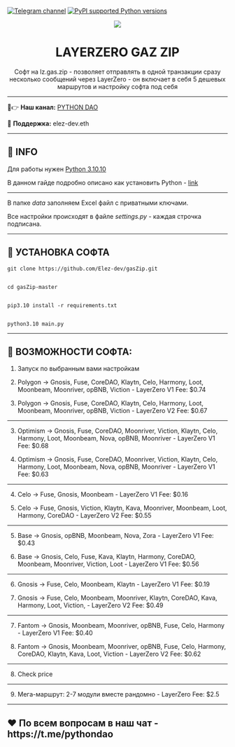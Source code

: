 [![Telegram channel](https://img.shields.io/endpoint?url=https://runkit.io/damiankrawczyk/telegram-badge/branches/master?url=https://t.me/developercode1)](https://t.me/developercode1)
[![PyPI supported Python versions](https://img.shields.io/badge/Python%203.10.10-8A2BE2)](https://www.python.org/downloads/release/python-31010/)

<div align="center">
  <img src="https://sun9-65.userapi.com/impg/Qg3R1zobR1A4Y_GrTEaz0l-RsS-VdCtOq9HovQ/VbXmwRFQGU0.jpg?size=1974x1270&quality=96&sign=3a2124b63586768c3d3ad4e09b79e76f&type=album"  />
  <h1>LAYERZERO GAZ ZIP</h1>
  <p>Софт на lz.gas.zip - позволяет отправлять в одной транзакции сразу несколько сообщений через LayerZero - он включает в себя 5 дешевых маршрутов и настройку софта под себя</p>
</div>

---

🤠👉 <b>Наш канал:</b> [PYTHON DAO](https://t.me/developercode1)

🤗 <b>Поддержка:</b> elez-dev.eth

---
<h2>🙊 INFO</h2>

Для работы нужен [Python 3.10.10](https://www.python.org/downloads/release/python-31010/)

В данном гайде подробно описано как установить Python - [link](https://mirror.xyz/wiedzmin.eth/Z06W81VrxO9KI88vkcxeW0Lc8f2nBo5Wdyqce0HTNm8)

---
В папке _data_ заполняем Excel файл с приватными ключами.

Все настройки происходят в файле _settings.py_ - каждая строчка подписана.

---
<h2>🚀 УСТАНОВКА СОФТА</h2>

```
git clone https://github.com/Elez-dev/gasZip.git


cd gasZip-master


pip3.10 install -r requirements.txt


python3.10 main.py
```
---
<h2>🤖 ВОЗМОЖНОСТИ СОФТА:</h2>

1. Запуск по выбранным вами настройкам

2. Polygon -> Gnosis, Fuse, CoreDAO, Klaytn, Celo, Harmony, Loot, Moonbeam, Moonriver, opBNB, Viction - LayerZero V1 Fee:  $0.74 

2. Polygon -> Gnosis, Fuse, CoreDAO, Klaytn, Celo, Harmony, Loot, Moonbeam, Moonriver, opBNB, Viction - LayerZero V2 Fee:  $0.67 

---------------------------------------------------------------------------------------------------------------------------------------------------------------------------------------------------------------------------------------

3. Optimism -> Gnosis, Fuse, CoreDAO, Moonriver, Viction, Klaytn, Celo, Harmony, Loot, Moonbeam, Nova, opBNB, Moonriver - LayerZero V1 Fee: $0.68

3. Optimism -> Gnosis, Fuse, CoreDAO, Moonriver, Viction, Klaytn, Celo, Harmony, Loot, Moonbeam, Nova, opBNB, Moonriver - LayerZero V1 Fee: $0.63

--------------------------------------------------------------------------------------------------------------------------------------------------------------------------------------------------------------------------------

4. Celo -> Fuse, Gnosis, Moonbeam - LayerZero V1 Fee: $0.16

4. Celo -> Fuse, Gnosis, Viction, Klaytn, Kava, Moonriver, Moonbeam, Loot, Harmony, CoreDAO - LayerZero V2 Fee: $0.55

---------------------------------------------------------------------------------------------------------------------------------------------------------------------------------------------------------------------------------------

5. Base -> Gnosis, opBNB, Moonbeam, Nova, Zora - LayerZero V1 Fee: $0.43

5. Base -> Gnosis, Celo, Fuse, Kava, Klaytn, Harmony, CoreDAO, Moonbeam, Moonriver, Viction, Loot - LayerZero V1 Fee: $0.56

---------------------------------------------------------------------------------------------------------------------------------------------------------------------------------------------------------------------------------------

6. Gnosis -> Fuse, Celo, Moonbeam, Klaytn - LayerZero V1 Fee: $0.19

6. Gnosis -> Fuse, Celo, Moonbeam, Moonriver, Klaytn, CoreDAO, Kava, Harmony, Loot, Viction,  - LayerZero V2 Fee: $0.49

---------------------------------------------------------------------------------------------------------------------------------------------------------------------------------------------------------------------------------------

7. Fantom -> Gnosis, Moonbeam, Moonriver, opBNB, Fuse, Celo, Harmony - LayerZero V1 Fee: $0.40

7. Fantom -> Gnosis, Moonbeam, Moonriver, opBNB, Fuse, Celo, Harmony, CoreDAO, Klaytn, Kava, Loot, Viction - LayerZero V2 Fee: $0.62

--------------------------------------------------------------------------------------------------------------------------------------------------------------------------------------------------------------------------------

8. Check price

--------------------------------------------------------------------------------------------------------------------------------------------------------------------------------------------------------------------------------

9. Мега-маршрут: 2-7 модули вместе рандомно - LayerZero Fee: $2.5

-----------------------------------------------------------------------------------------------------------------------------------------------------------------------------------------------------------------------------------
<h2>❤️ По всем вопросам в наш чат - https://t.me/pythondao</h2>
